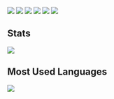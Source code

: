[![](https://img.shields.io/badge/Discord-7289DA?style=flat&logo=discord&logoColor=white)](https://discordapp.com/users/253207207821180928)
[![](https://img.shields.io/badge/Gmail-D14836?style=flat&logo=gmail&logoColor=white)](mailto:sarmerer@gmail.com)
[![](https://img.shields.io/badge/Telegram-2CA5E0?style=flat&logo=telegram&logoColor=white)](https://t.me/sarmer)
[![](https://img.shields.io/badge/Spotify-1ED760?&style=flat&logo=spotify&logoColor=white)](https://open.spotify.com/user/4pr96u9ctor5bhw7ws24aou0n?si=o3_vGR1jQgy1lyk7wq0CJQ)
[![](https://img.shields.io/badge/Steam-000000?style=flat&logo=steam&logoColor=white)](https://steamcommunity.com/id/sobuck)
[![](https://komarev.com/ghpvc/?username=Sarmerer&style=flat&color=blueviolet&label=Views)](https://github.com/Sarmerer)

## Stats
[![](https://github-readme-stats.vercel.app/api?username=sarmerer&show_icons=true&count_private=true&hide_title=true)](stats)

## Most Used Languages
[![](https://github-readme-stats.vercel.app/api/top-langs/?username=sarmerer&layout=compact&hide_title=true)](languages)

